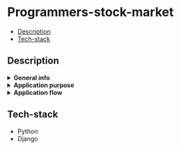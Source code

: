 # Programmers-stock-market

* [Description](#description)
* [Tech-stack](#tech-stack)


## Description
<details><summary><b>General info</b></summary>Place to link programmers and people who need some coding done</details>
<details><summary><b>Application purpose</b></summary>
Application where users can publish programming tasks and select from many offers given by programmers. After delivering solution they can accept it and pay for the job.
There will be also discussion and dispute resolutin mechanism</details>
<details><summary><b>Application flow</b></summary>
- Register and login
- Select your role: customer (C) / provider (P)
- (C) Publish a task
- (P) Find a task that suits your tech-stack and respond with price offer
- (C) Accept from programmers proposals
- (P) Prepare and publish your solution
- (C) Review the solution and accept/decline it
- (C/P) If declined discuss it or use one of the arbiters
- (C) If you have accepted the solution, pay the programmer
- (C/P) Rate each other

</details>

## Tech-stack
<ul>
<li>Python</li>
<li>Django</li>
</ul>
